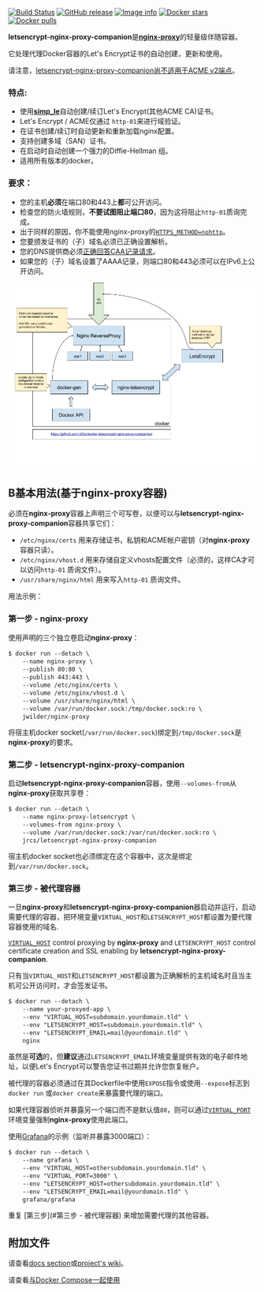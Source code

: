 [![Build Status](https://travis-ci.org/JrCs/docker-letsencrypt-nginx-proxy-companion.svg?branch=master)](https://travis-ci.org/JrCs/docker-letsencrypt-nginx-proxy-companion)
[![GitHub release](https://img.shields.io/github/release/jrcs/docker-letsencrypt-nginx-proxy-companion.svg)](https://github.com/JrCs/docker-letsencrypt-nginx-proxy-companion/releases)
[![Image info](https://images.microbadger.com/badges/image/jrcs/letsencrypt-nginx-proxy-companion.svg)](https://hub.docker.com/r/jrcs/letsencrypt-nginx-proxy-companion "Click to view the image on Docker Hub")
[![Docker stars](https://img.shields.io/docker/stars/jrcs/letsencrypt-nginx-proxy-companion.svg)](https://hub.docker.com/r/jrcs/letsencrypt-nginx-proxy-companion "Click to view the image on Docker Hub")
[![Docker pulls](https://img.shields.io/docker/pulls/jrcs/letsencrypt-nginx-proxy-companion.svg)](https://hub.docker.com/r/jrcs/letsencrypt-nginx-proxy-companion "Click to view the image on Docker Hub")

**letsencrypt-nginx-proxy-companion**是[**nginx-proxy**](https://github.com/jwilder/nginx-proxy)的轻量级伴随容器。 

它处理代理Docker容器的Let's Encrypt证书的自动创建，更新和使用。 

请注意，[letsencrypt-nginx-proxy-companion尚不适用于ACME v2端点](https://github.com/JrCs/docker-letsencrypt-nginx-proxy-companion/issues/319)。

### 特点:
* 使用[**simp_le**](https://github.com/zenhack/simp_le)自动创建/续订Let's Encrypt(其他ACME CA)证书。 
* Let's Encrypt / ACME仅通过 `http-01`来进行域验证。 
* 在证书创建/续订时自动更新和重新加载nginx配置。 
* 支持创建多域（SAN）证书。 
* 在启动时自动创建一个强力的Diffie-Hellman 组。 
* 适用所有版本的docker。

### 要求：
* 您的主机**必须**在端口80和443上**都**可公开访问。
* 检查您的防火墙规则，**不要试图阻止端口80**，因为这将阻止`http-01`质询完成。 
* 出于同样的原因，你不能使用nginx-proxy的[`HTTPS_METHOD=nohttp`](https://github.com/jwilder/nginx-proxy#how-ssl-support-works)。 
* 您要颁发证书的（子）域名必须已正确设置解析。 
* 您的DNS提供商必须[正确回答CAA记录请求](https://letsencrypt.org/docs/caa/)。 
* 如果您的（子）域名设置了AAAA记录，则端口80和443必须可以在IPv6上公开访问。

![schema](https://github.com/JrCs/docker-letsencrypt-nginx-proxy-companion/blob/master/schema.png)

## B基本用法(基于nginx-proxy容器)

必须在**nginx-proxy**容器上声明三个可写卷，以便可以与**letsencrypt-nginx-proxy-companion**容器共享它们：

* `/etc/nginx/certs` 用来存储证书，私钥和ACME帐户密钥（对**nginx-proxy**容器只读）。 
* `/etc/nginx/vhost.d` 用来存储自定义vhosts配置文件（必须的，这样CA才可以访问`http-01` 质询文件）。 
* `/usr/share/nginx/html` 用来写入`http-01` 质询文件。

用法示例：

### 第一步 - nginx-proxy

使用声明的三个独立卷启动**nginx-proxy**：

```shell
$ docker run --detach \
    --name nginx-proxy \
    --publish 80:80 \
    --publish 443:443 \
    --volume /etc/nginx/certs \
    --volume /etc/nginx/vhost.d \
    --volume /usr/share/nginx/html \
    --volume /var/run/docker.sock:/tmp/docker.sock:ro \
    jwilder/nginx-proxy
```

将宿主机docker socket(`/var/run/docker.sock`)绑定到`/tmp/docker.sock`是**nginx-proxy**的要求。

### 第二步 - letsencrypt-nginx-proxy-companion

启动**letsencrypt-nginx-proxy-companion**容器，使用`--volumes-from`从**nginx-proxy**获取共享卷：

```shell
$ docker run --detach \
    --name nginx-proxy-letsencrypt \
    --volumes-from nginx-proxy \
    --volume /var/run/docker.sock:/var/run/docker.sock:ro \
    jrcs/letsencrypt-nginx-proxy-companion
```

宿主机docker socket也必须绑定在这个容器中，这次是绑定到`/var/run/docker.sock`。

### 第三步 - 被代理容器

一旦**nginx-proxy**和**letsencrypt-nginx-proxy-companion**器启动并运行，启动需要代理的容器，把环境变量`VIRTUAL_HOST`和`LETSENCRYPT_HOST`都设置为要代理容器使用的域名.

[`VIRTUAL_HOST`](https://github.com/jwilder/nginx-proxy#usage) control proxying by **nginx-proxy** and `LETSENCRYPT_HOST` control certificate creation and SSL enabling by **letsencrypt-nginx-proxy-companion**.

只有当`VIRTUAL_HOST`和`LETSENCRYPT_HOST`都设置为正确解析的主机域名时且当主机可公开访问时，才会签发证书。

```shell
$ docker run --detach \
    --name your-proxyed-app \
    --env "VIRTUAL_HOST=subdomain.yourdomain.tld" \
    --env "LETSENCRYPT_HOST=subdomain.yourdomain.tld" \
    --env "LETSENCRYPT_EMAIL=mail@yourdomain.tld" \
    nginx
```

虽然是**可选**的，但**建议**通过`LETSENCRYPT_EMAIL`环境变量提供有效的电子邮件地址，以便Let's Encrypt可以警告您证书过期并允许您恢复帐户。 

被代理的容器必须通过在其Dockerfile中使用`EXPOSE`指令或使用`--expose`标志到`docker run` 或`docker create`来暴露要代理的端口。 

如果代理容器侦听并暴露另一个端口而不是默认值`80`，则可以通过[`VIRTUAL_PORT`](https://github.com/jwilder/nginx-proxy#multiple-ports)环境变量强制**nginx-proxy**使用此端口。

使用[Grafana](https://hub.docker.com/r/grafana/grafana/)的示例（监听并暴露3000端口）：

```shell
$ docker run --detach \
    --name grafana \
    --env "VIRTUAL_HOST=othersubdomain.yourdomain.tld" \
    --env "VIRTUAL_PORT=3000" \
    --env "LETSENCRYPT_HOST=othersubdomain.yourdomain.tld" \
    --env "LETSENCRYPT_EMAIL=mail@yourdomain.tld" \
    grafana/grafana
```

重复 [第三步](#第三步 - 被代理容器) 来增加需要代理的其他容器。

## 附加文件

请查看[docs section](https://github.com/JrCs/docker-letsencrypt-nginx-proxy-companion/tree/master/docs)或[project's wiki](https://github.com/JrCs/docker-letsencrypt-nginx-proxy-companion/wiki)。

请查看[与Docker Compose一起使用](https://github.com/JrCs/docker-letsencrypt-nginx-proxy-companion/wiki/Docker-Compose)
